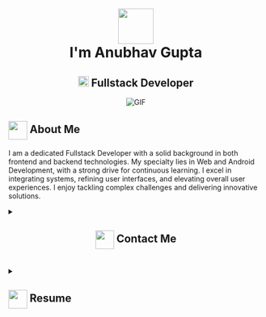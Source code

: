 <h1 align="center">
  <img src="https://media1.giphy.com/media/v1.Y2lkPTc5MGI3NjExMXE2Ymp2NDdvejg1d3NnYmU4MHBqajVmbWNqMWc5MWx1dWp2dTQxcCZlcD12MV9pbnRlcm5hbF9naWZfYnlfaWQmY3Q9Zw/MPxg9U887PS0B8XT4J/giphy.webp" width="70px"/><br>
  I'm Anubhav Gupta
</h1>
<h2 align="center">
  <img src="https://komarev.com/ghpvc/?username=Anubhav990&color=green" alt="Profile Views" style="height:21px;">
  Fullstack Developer
</h2>
<div align="center">
 <img alt="GIF" src="https://media2.giphy.com/media/v1.Y2lkPTc5MGI3NjExbzgzNDlvMXk2dDR4eTZrdnFudDZ2c3hvbndvamZuemx5YnE4dXJmciZlcD12MV9pbnRlcm5hbF9naWZfYnlfaWQmY3Q9Zw/NNVrFKZF3s61W/giphy.webp" />
</div>

## <img align ='center' src="https://i.giphy.com/media/v1.Y2lkPTc5MGI3NjExdjh2dDM4bDhyYzM5NmppaHJ6dG56Mmh3bTkyanFkdWRvZ3R1cGoycSZlcD12MV9pbnRlcm5hbF9naWZfYnlfaWQmY3Q9ZQ/LOnt6uqjD9OexmQJRB/giphy.gif" width="37" /> About Me

I am a dedicated Fullstack Developer with a solid background in both frontend and backend technologies. My specialty lies in Web and Android Development, with a strong drive for continuous learning. I excel in integrating systems, refining user interfaces, and elevating overall user experiences. I enjoy tackling complex challenges and delivering innovative solutions.

<details>
  <summary>
    <h2 align="center">
      <img align ='center' src="https://media1.giphy.com/media/v1.Y2lkPTc5MGI3NjExeXkzNmM5dGh0YXVoNmExZ29mZWU2Y3o3czhhbTh3a3diNXA5OThtaSZlcD12MV9pbnRlcm5hbF9naWZfYnlfaWQmY3Q9Zw/KpOqvmCFdNMhF0pQb7/giphy.webp" width="37" /> Contact Me
    </h2>
  </summary>
    <p>If you'd like to get in touch, feel free to connect with me through the following channels:</p>
        <a href="mailto:anubhavg2k3@gmail.com">
          <img src="https://img.shields.io/badge/Email-%23EA4335.svg?style=for-the-badge&logo=gmail&logoColor=white" alt="Email"/>
        </a>
        <a href="https://www.linkedin.com/in/anubhav-gupta-2ba294235/">
          <img src="https://img.shields.io/badge/LinkedIn-%230A66C2.svg?style=for-the-badge&logo=linkedin&logoColor=white" alt="LinkedIn" />
        </a>
        <a href="https://github.com/Anubhav990">
          <img src="https://img.shields.io/badge/GitHub-%23121011.svg?style=for-the-badge&logo=github&logoColor=white" alt="GitHub"/>
        </a>
</details>

<br>

<details>
 <summary>
    <h2> 
      <img align="center" src="https://media0.giphy.com/media/v1.Y2lkPTc5MGI3NjExaW9taTEydnMwNXh5enpseXMzeHpib2o4M2hncDc5amZ4aWtzb2JtaSZlcD12MV9pbnRlcm5hbF9naWZfYnlfaWQmY3Q9Zw/LaVp0AyqR5bGsC5Cbm/giphy.webp" width="37" /> 
    Resume
    </h2>
</summary>

 <details>
  <summary><h4> <img align="center" src="https://media1.giphy.com/media/v1.Y2lkPTc5MGI3NjExOTRmZTFoeDEybGZrMjBxOXA5Znd6ZWdhZ21nYjhrdjF1dzgxdGFzNiZlcD12MV9pbnRlcm5hbF9naWZfYnlfaWQmY3Q9Zw/IPbS5R4fSUl5S/200.webp" width="29"/> Academics</h4></summary>
  <span><img src="https://img.shields.io/badge/BTECH-Chitkara University. Rajpura, India-1877F2?style=for-the-badge"></span>
   <br>
  <span><img src="https://img.shields.io/badge/Udemy-Javascript Mastery. ZTM, Online-1877F2?style=for-the-badge"></span>
   <br>
  <span><img src="https://img.shields.io/badge/Coursera-Generative AI, prompt engineering-1877F2?style=for-the-badge"></span>
 </details>

 <details>
  <summary>
    <h4>
    <img align="center" src="https://media4.giphy.com/media/v1.Y2lkPTc5MGI3NjExejJoeW52bDM4Nndyc293ZXMzbG8yMmRpNmp3czlwN2NocDBpenZzaCZlcD12MV9pbnRlcm5hbF9naWZfYnlfaWQmY3Q9Zw/qgQUggAC3Pfv687qPC/giphy.webp" width="29" style="margin-right: 10px;"/> Experience</h4>
  </summary>
  
  <br>
  
  <p><strong>Fullstack Developer</strong> at Avant Garde Digital Services Pvt. Ltd. (Mohali) | 6 Months</p>
  <ul> 
    <li>Developed new features in both web and app.</li>
    <li>Created a User, Admin Dashboard and authentication with PHP.</li>
    <li>Worked on UI, Creating mySQL queries and Integrating various APIs.</li>
  </ul>

</details>
<details>
  <summary>
    <h4>
      <img align="center" src="https://media2.giphy.com/media/v1.Y2lkPTc5MGI3NjExM2pwdmt1cTlmaWI3N3pkd2NjNG1sd2NobmQxdHFwbnV4bjd6MWtzZyZlcD12MV9pbnRlcm5hbF9naWZfYnlfaWQmY3Q9cw/qNHyaJzOmLNwGWk7Zf/giphy.webp" width="29" style="margin-right: 8px;"/> Tech Stack
    </h4>
  </summary>
  
  <br>

  <!-- Frontend -->
  <p><strong>Frontend Development</strong></p>
  <a href="https://developer.mozilla.org/en-US/docs/Web/HTML"><img src="https://img.shields.io/badge/html5-%23E34F26.svg?style=for-the-badge&logo=html5&logoColor=white" alt="HTML5"/></a>
  <a href="https://developer.mozilla.org/en-US/docs/Web/CSS"><img src="https://img.shields.io/badge/css3-%231572B6.svg?style=for-the-badge&logo=css3&logoColor=white" alt="CSS3"/></a>
  <a href="https://developer.mozilla.org/en-US/docs/Web/JavaScript"><img src="https://img.shields.io/badge/javascript-%23F7DF1E.svg?style=for-the-badge&logo=javascript&logoColor=black" alt="JavaScript"/></a>
  <a href="https://www.typescriptlang.org/"><img src="https://img.shields.io/badge/typescript-%23007ACC.svg?style=for-the-badge&logo=typescript&logoColor=white" alt="TypeScript"/></a>
  <a href="https://reactjs.org/"><img src="https://img.shields.io/badge/react-%2320232a.svg?style=for-the-badge&logo=react&logoColor=%2361DAFB" alt="React"/></a>
  <a href="https://reactnative.dev/"><img src="https://img.shields.io/badge/react_native-%2320232a.svg?style=for-the-badge&logo=react&logoColor=%2361DAFB" alt="React Native"/></a>
  <a href="https://mui.com/"><img src="https://img.shields.io/badge/MUI-%230081CB.svg?style=for-the-badge&logo=mui&logoColor=white" alt="MUI"/></a>
  <a href="https://tailblocks.cc/">
  <a href="https://tailwindcss.com/"><img src="https://img.shields.io/badge/tailwindcss-%2338B2AC.svg?style=for-the-badge&logo=tailwind-css&logoColor=white" alt="TailwindCSS"/></a>
  <a href="https://getbootstrap.com/"><img src="https://img.shields.io/badge/Bootstrap-%237A1D1D.svg?style=for-the-badge&logo=bootstrap&logoColor=white" alt="Bootstrap"/></a>

  <br>

  <!-- Backend -->
  <p><strong>Backend Development</strong></p>
  <a href="https://nodejs.org/"><img src="https://img.shields.io/badge/node.js-%23339933.svg?style=for-the-badge&logo=node.js&logoColor=white" alt="Node.js"/></a>
  <a href="https://expressjs.com/"><img src="https://img.shields.io/badge/express-%23000000.svg?style=for-the-badge&logo=express&logoColor=white" alt="Express"/></a>
  <a href="https://hono.dev/"><img src="https://img.shields.io/badge/hono.js-%23000000.svg?style=for-the-badge&logo=hono&logoColor=%23ff9900" alt="HonoJs"/></a>
  <a href="https://graphql.org/"><img src="https://img.shields.io/badge/graphql-%23E10098.svg?style=for-the-badge&logo=graphql&logoColor=white" alt="GraphQL"/></a>
  <a href="https://www.postman.com/"><img src="https://img.shields.io/badge/Postman-FF6C37?style=for-the-badge&logo=postman&logoColor=white" alt="Postman"/></a>

  <br>

  <!-- Databases -->
  <p><strong>Databases</strong></p>
  <a href="https://www.mongodb.com/"><img src="https://img.shields.io/badge/mongodb-%2347A248.svg?style=for-the-badge&logo=mongodb&logoColor=white" alt="MongoDB"/></a>
  <a href="https://mongoosejs.com/"><img src="https://img.shields.io/badge/mongoose-%23880000.svg?style=for-the-badge&logo=mongoose&logoColor=white" alt="Mongoose"/></a>
  <a href="https://www.postgresql.org/"><img src="https://img.shields.io/badge/postgresql-%23336791.svg?style=for-the-badge&logo=postgresql&logoColor=white" alt="PostgreSQL"/></a>

  <br>

  <!-- Programming Languages -->
  <p><strong>Programming Languages</strong></p>
  <a href="https://en.wikipedia.org/wiki/Java_(programming_language)"><img src="https://img.shields.io/badge/java-%23ED8B00.svg?style=for-the-badge&logo=java&logoColor=white" alt="Java"/></a>
  <a href="https://en.wikipedia.org/wiki/C%2B%2B"><img src="https://img.shields.io/badge/c++-%2300599C.svg?style=for-the-badge&logo=c%2B%2B&logoColor=white" alt="C++"/></a>
  <a href="https://developer.mozilla.org/en-US/docs/Web/JavaScript"><img src="https://img.shields.io/badge/javascript-%23F7DF1E.svg?style=for-the-badge&logo=javascript&logoColor=black" alt="JavaScript"/></a>
  <a href="https://www.typescriptlang.org/"><img src="https://img.shields.io/badge/typescript-%23007ACC.svg?style=for-the-badge&logo=typescript&logoColor=white" alt="TypeScript"/></a>

</details>
</details>

